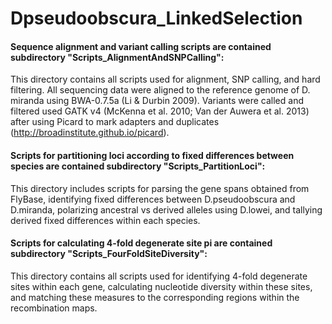 # Dpseudoobscura_LinkedSelection

#### Sequence alignment and variant calling scripts are contained subdirectory "Scripts_AlignmentAndSNPCalling":
This directory contains all scripts used for alignment, SNP calling, and hard filtering. All sequencing data were aligned to the reference genome of D. miranda using BWA-0.7.5a (Li & Durbin 2009). Variants were called and filtered used GATK v4 (McKenna et al. 2010; Van der Auwera et al. 2013) after using Picard to mark adapters and duplicates (http://broadinstitute.github.io/picard).

#### Scripts for partitioning loci according to fixed differences between species are contained subdirectory "Scripts_PartitionLoci":
This directory includes scripts for parsing the gene spans obtained from FlyBase, identifying fixed differences between D.pseudoobscura and D.miranda, polarizing ancestral vs derived alleles using D.lowei, and tallying derived fixed differences within each species.

#### Scripts for calculating 4-fold degenerate site pi are contained subdirectory "Scripts_FourFoldSiteDiversity":
This directory contains all scripts used for identifying 4-fold degenerate sites within each gene, calculating nucleotide diversity within these sites, and matching these measures to the corresponding regions within the recombination maps.
